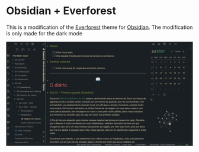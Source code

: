 # Obsidian + Everforest

This is a modification of the [Everforest](https://github.com/sainnhe/everforest-vscode) theme for
[Obsidian](https://obsidian.md). The modification is only made for the dark mode



![](Darker_Everforest.png)
